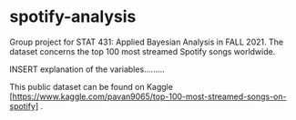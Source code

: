 # spotify-analysis
Group project for STAT 431: Applied Bayesian Analysis in FALL 2021. 
The dataset concerns the top 100 most streamed Spotify songs worldwide.

INSERT explanation of the variables.........


This public dataset can be found on Kaggle [https://www.kaggle.com/pavan9065/top-100-most-streamed-songs-on-spotify] .
